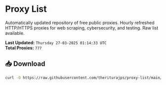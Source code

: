 # Proxy List

Automatically updated repository of free public proxies. Hourly refreshed HTTP/HTTPS proxies for web scraping, cybersecurity, and testing. Raw list available.

**Last Updated:** `Thursday 27-03-2025 01:14:33 UTC`  
**Total Proxies:** `777`

## 📥 Download
```bash
curl -O https://raw.githubusercontent.com/theriturajps/proxy-list/main/proxies.txt

